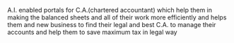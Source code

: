 A.I. enabled portals for C.A.(chartered accountant) which help them in making the balanced sheets and all of their work more efficiently and helps them and new business to find their legal and best C.A. to manage their accounts and help them to save maximum tax in legal way
